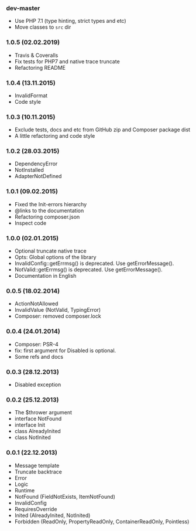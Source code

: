 ### dev-master

* Use PHP 7.1 (type hinting, strict types and etc)
* Move classes to `src` dir

### 1.0.5 (02.02.2019)

* Travis & Coveralls
* Fix tests for PHP7 and native trace truncate
* Refactoring README

### 1.0.4 (13.11.2015)

* InvalidFormat
* Code style

### 1.0.3 (10.11.2015)

* Exclude tests, docs and etc from GitHub zip and Composer package dist
* A little refactoring and code style

### 1.0.2 (28.03.2015)

* DependencyError
* NotInstalled
* AdapterNotDefined

### 1.0.1 (09.02.2015)

* Fixed the Init-errors hierarchy
* @links to the documentation
* Refactoring composer.json
* Inspect code

### 1.0.0 (02.01.2015)

* Optional truncate native trace
* Opts: Global options of the library
* InvalidConfig::getErrmsg() is deprecated. Use getErrorMessage().
* NotValid::getErrmsg() is deprecated. Use getErrorMessage().
* Documentation in English

### 0.0.5 (18.02.2014)

* ActionNotAllowed
* InvalidValue (NotValid, TypingError)
* Composer: removed composer.lock

### 0.0.4 (24.01.2014)

* Composer: PSR-4
* fix: first argument for Disabled is optional.
* Some refs and docs

### 0.0.3 (28.12.2013)

* Disabled exception

### 0.0.2 (25.12.2013)

* The $thrower argument
* interface NotFound
* interface Init
* class AlreadyInited
* class NotInited

### 0.0.1 (22.12.2013)

* Message template
* Truncate backtrace
* Error
* Logic
* Runtime
* NotFound (FieldNotExists, ItemNotFound)
* InvalidConfig
* RequiresOverride
* Inited (AlreadyInited, NotInited)
* Forbidden (ReadOnly, PropertyReadOnly, ContainerReadOnly, Pointless)
